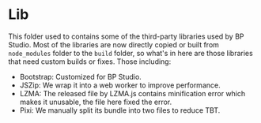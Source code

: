 
# Lib

This folder used to contains some of the third-party libraries used by BP Studio.
Most of the libraries are now directly copied or built from `node_modules` folder to the `build` folder,
so what's in here are those libraries that need custom builds or fixes.
Those including:

- Bootstrap: Customized for BP Studio.
- JSZip: We wrap it into a web worker to improve performance.
- LZMA: The released file by LZMA.js contains minification error which makes it unusable, the file here fixed the error.
- Pixi: We manually split its bundle into two files to reduce TBT.